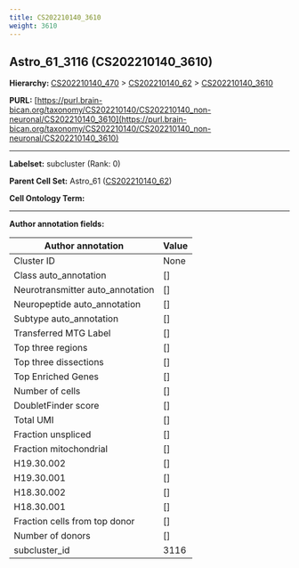 ```yaml
---
title: CS202210140_3610
weight: 3610
---
```

## Astro_61_3116 (CS202210140_3610)
<b>Hierarchy: </b>
[CS202210140_470](../CS202210140_470) >
[CS202210140_62](../CS202210140_62) >
[CS202210140_3610](../CS202210140_3610)

**PURL:** [https://purl.brain-bican.org/taxonomy/CS202210140/CS202210140_non-neuronal/CS202210140_3610](https://purl.brain-bican.org/taxonomy/CS202210140/CS202210140_non-neuronal/CS202210140_3610)

---


**Labelset:** subcluster (Rank: 0)

**Parent Cell Set:** Astro_61 ([CS202210140_62](../CS202210140_62))



**Cell Ontology Term:** 

[MARKER GENES.]: #


---

[TRANSFERRED ANNOTATIONS.]: #


[AUTHOR ANNOTATION FIELDS.]: #


**Author annotation fields:**

| Author annotation | Value |
|-------------------|-------|
|Cluster ID|None|
|Class auto_annotation|[]|
|Neurotransmitter auto_annotation|[]|
|Neuropeptide auto_annotation|[]|
|Subtype auto_annotation|[]|
|Transferred MTG Label|[]|
|Top three regions|[]|
|Top three dissections|[]|
|Top Enriched Genes|[]|
|Number of cells|[]|
|DoubletFinder score|[]|
|Total UMI|[]|
|Fraction unspliced|[]|
|Fraction mitochondrial|[]|
|H19.30.002|[]|
|H19.30.001|[]|
|H18.30.002|[]|
|H18.30.001|[]|
|Fraction cells from top donor|[]|
|Number of donors|[]|
|subcluster_id|3116|
